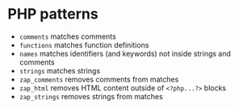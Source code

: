 PHP patterns
============

- `comments` matches comments
- `functions` matches function definitions
- `names` matches identifiers (and keywords) not inside strings and comments
- `strings` matches strings
- `zap_comments` removes comments from matches
- `zap_html` removes HTML content outside of `<?php...?>` blocks
- `zap_strings` removes strings from matches
